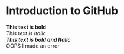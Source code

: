 # Introduction to GitHub
**This text is bold**\
*This text is Italic*\
***This text is bold and Italic***\
~~OOPS I made an error~~
